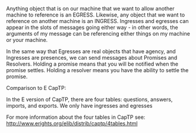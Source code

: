 Anything object that is on our machine that we want to allow another
machine to reference is an EGRESS. Likewise, any object that we want to
reference on another machine is an INGRESS. Ingresses and egresses can
appear in the slots of messages going either way - in other words, the
arguments of my message can be referencing either things on my machine
or your machine. 

In the same way that Egresses are real objects that have agency, and Ingresses are
presences, we can send messages about Promises and Resolvers.
Holding a promise means that you will be notified when the promise
settles. Holding a resolver means you have the ability to settle the
promise. 

Comparison to E CapTP:

In the E version of CapTP, there are four tables: questions, answers, imports, and
exports. We only have ingresses and egresses

For more information about the four tables in CapTP see:
http://www.erights.org/elib/distrib/captp/4tables.html

